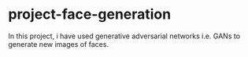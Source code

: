# project-face-generation

In this project, i have used generative adversarial networks i.e. GANs to generate new images of faces.
